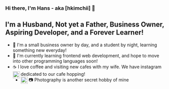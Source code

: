 ### Hi there, I'm Hans - aka [hkimchii] 👋

## I'm a Husband, Not yet a Father, Business Owner, Aspiring Developer, and a Forever Learner!
- 👔 I'm a small business owner by day, and a student by night, learning something new everyday! 
- 🌱 I'm currently learning frontend web development, and hope to move into other programming languages soon!
- ☕ I love coffee and visiting new cafes with my wife. We have instagram dedicated to our cafe hopping! [<img align="left" alt="hkimchii | Instagram" width="22px" src="https://cdn-icons-png.flaticon.com/512/2111/2111463.png" />][instagram]
- 📷 Photography is another secret hobby of mine [<img align="left" alt="hkimchii | Instagram" width="22px" src="https://cdn-icons-png.flaticon.com/512/2111/2111463.png" />][instagram2]

<br />
<br />

[instagram]: https://www.instagram.com/dear.mate/?hl=en
[instagram2]: https://www.instagram.com/hanskim_khk/?hl=en
